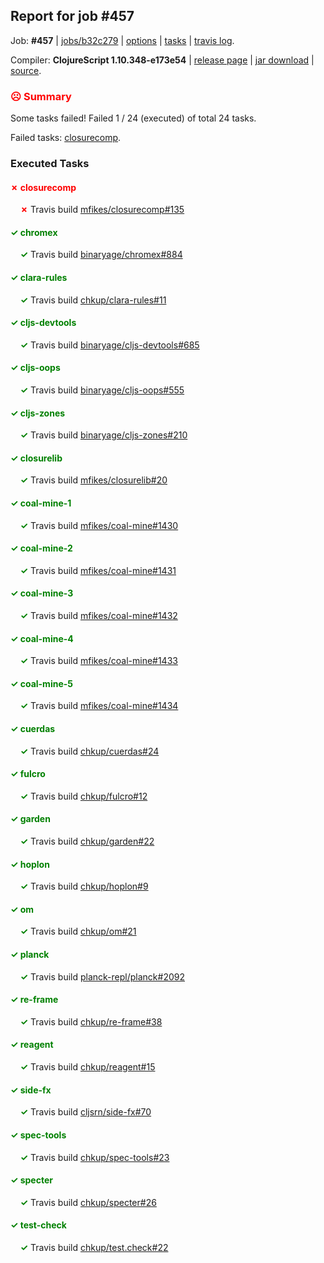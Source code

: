 ## Report for job #457

Job: **#457** | [jobs/b32c279](https://github.com/cljs-oss/canary/commit/b32c279fd1e428ad4c1dfb89e96472f915b216ab) | [options](options.edn) | [tasks](tasks.edn) | [travis log](https://travis-ci.org/cljs-oss/canary/builds/398514444).

Compiler: **ClojureScript 1.10.348-e173e54** | [release page](https://github.com/cljs-oss/canary/releases/tag/r1.10.348-e173e54) | [jar download](https://github.com/cljs-oss/canary/releases/download/r1.10.348-e173e54/clojurescript-1.10.348-e173e54.jar) | [source](https://github.com/clojure/clojurescript/commit/e173e54de9de5174601a35d22b8da33096af39d3).

### <b style='color:red'>☹ Summary</b>

Some tasks failed! Failed 1 / 24 (executed) of total 24 tasks.

Failed tasks: [closurecomp](#-closurecomp).

### Executed Tasks

#### <b style='color:red'>&#x2717; closurecomp</b>
&nbsp;&nbsp;&nbsp;&nbsp;<b style='color:red'>&#x2717;</b> Travis build [mfikes/closurecomp#135](https://travis-ci.org/mfikes/closurecomp/builds/398515310)<br>

#### <b style='color:green'>&#x2713; chromex</b>
&nbsp;&nbsp;&nbsp;&nbsp;<b style='color:green'>&#x2713;</b> Travis build [binaryage/chromex#884](https://travis-ci.org/binaryage/chromex/builds/398515284)<br>

#### <b style='color:green'>&#x2713; clara-rules</b>
&nbsp;&nbsp;&nbsp;&nbsp;<b style='color:green'>&#x2713;</b> Travis build [chkup/clara-rules#11](https://travis-ci.org/chkup/clara-rules/builds/398515288)<br>

#### <b style='color:green'>&#x2713; cljs-devtools</b>
&nbsp;&nbsp;&nbsp;&nbsp;<b style='color:green'>&#x2713;</b> Travis build [binaryage/cljs-devtools#685](https://travis-ci.org/binaryage/cljs-devtools/builds/398515290)<br>

#### <b style='color:green'>&#x2713; cljs-oops</b>
&nbsp;&nbsp;&nbsp;&nbsp;<b style='color:green'>&#x2713;</b> Travis build [binaryage/cljs-oops#555](https://travis-ci.org/binaryage/cljs-oops/builds/398515292)<br>

#### <b style='color:green'>&#x2713; cljs-zones</b>
&nbsp;&nbsp;&nbsp;&nbsp;<b style='color:green'>&#x2713;</b> Travis build [binaryage/cljs-zones#210](https://travis-ci.org/binaryage/cljs-zones/builds/398515308)<br>

#### <b style='color:green'>&#x2713; closurelib</b>
&nbsp;&nbsp;&nbsp;&nbsp;<b style='color:green'>&#x2713;</b> Travis build [mfikes/closurelib#20](https://travis-ci.org/mfikes/closurelib/builds/398515313)<br>

#### <b style='color:green'>&#x2713; coal-mine-1</b>
&nbsp;&nbsp;&nbsp;&nbsp;<b style='color:green'>&#x2713;</b> Travis build [mfikes/coal-mine#1430](https://travis-ci.org/mfikes/coal-mine/builds/398515316)<br>

#### <b style='color:green'>&#x2713; coal-mine-2</b>
&nbsp;&nbsp;&nbsp;&nbsp;<b style='color:green'>&#x2713;</b> Travis build [mfikes/coal-mine#1431](https://travis-ci.org/mfikes/coal-mine/builds/398515318)<br>

#### <b style='color:green'>&#x2713; coal-mine-3</b>
&nbsp;&nbsp;&nbsp;&nbsp;<b style='color:green'>&#x2713;</b> Travis build [mfikes/coal-mine#1432](https://travis-ci.org/mfikes/coal-mine/builds/398515320)<br>

#### <b style='color:green'>&#x2713; coal-mine-4</b>
&nbsp;&nbsp;&nbsp;&nbsp;<b style='color:green'>&#x2713;</b> Travis build [mfikes/coal-mine#1433](https://travis-ci.org/mfikes/coal-mine/builds/398515322)<br>

#### <b style='color:green'>&#x2713; coal-mine-5</b>
&nbsp;&nbsp;&nbsp;&nbsp;<b style='color:green'>&#x2713;</b> Travis build [mfikes/coal-mine#1434](https://travis-ci.org/mfikes/coal-mine/builds/398515324)<br>

#### <b style='color:green'>&#x2713; cuerdas</b>
&nbsp;&nbsp;&nbsp;&nbsp;<b style='color:green'>&#x2713;</b> Travis build [chkup/cuerdas#24](https://travis-ci.org/chkup/cuerdas/builds/398515422)<br>

#### <b style='color:green'>&#x2713; fulcro</b>
&nbsp;&nbsp;&nbsp;&nbsp;<b style='color:green'>&#x2713;</b> Travis build [chkup/fulcro#12](https://travis-ci.org/chkup/fulcro/builds/398515348)<br>

#### <b style='color:green'>&#x2713; garden</b>
&nbsp;&nbsp;&nbsp;&nbsp;<b style='color:green'>&#x2713;</b> Travis build [chkup/garden#22](https://travis-ci.org/chkup/garden/builds/398515418)<br>

#### <b style='color:green'>&#x2713; hoplon</b>
&nbsp;&nbsp;&nbsp;&nbsp;<b style='color:green'>&#x2713;</b> Travis build [chkup/hoplon#9](https://travis-ci.org/chkup/hoplon/builds/398515437)<br>

#### <b style='color:green'>&#x2713; om</b>
&nbsp;&nbsp;&nbsp;&nbsp;<b style='color:green'>&#x2713;</b> Travis build [chkup/om#21](https://travis-ci.org/chkup/om/builds/398515350)<br>

#### <b style='color:green'>&#x2713; planck</b>
&nbsp;&nbsp;&nbsp;&nbsp;<b style='color:green'>&#x2713;</b> Travis build [planck-repl/planck#2092](https://travis-ci.org/planck-repl/planck/builds/398515444)<br>

#### <b style='color:green'>&#x2713; re-frame</b>
&nbsp;&nbsp;&nbsp;&nbsp;<b style='color:green'>&#x2713;</b> Travis build [chkup/re-frame#38](https://travis-ci.org/chkup/re-frame/builds/398515413)<br>

#### <b style='color:green'>&#x2713; reagent</b>
&nbsp;&nbsp;&nbsp;&nbsp;<b style='color:green'>&#x2713;</b> Travis build [chkup/reagent#15](https://travis-ci.org/chkup/reagent/builds/398515393)<br>

#### <b style='color:green'>&#x2713; side-fx</b>
&nbsp;&nbsp;&nbsp;&nbsp;<b style='color:green'>&#x2713;</b> Travis build [cljsrn/side-fx#70](https://travis-ci.org/cljsrn/side-fx/builds/398515352)<br>

#### <b style='color:green'>&#x2713; spec-tools</b>
&nbsp;&nbsp;&nbsp;&nbsp;<b style='color:green'>&#x2713;</b> Travis build [chkup/spec-tools#23](https://travis-ci.org/chkup/spec-tools/builds/398515429)<br>

#### <b style='color:green'>&#x2713; specter</b>
&nbsp;&nbsp;&nbsp;&nbsp;<b style='color:green'>&#x2713;</b> Travis build [chkup/specter#26](https://travis-ci.org/chkup/specter/builds/398515454)<br>

#### <b style='color:green'>&#x2713; test-check</b>
&nbsp;&nbsp;&nbsp;&nbsp;<b style='color:green'>&#x2713;</b> Travis build [chkup/test.check#22](https://travis-ci.org/chkup/test.check/builds/398515361)<br>
